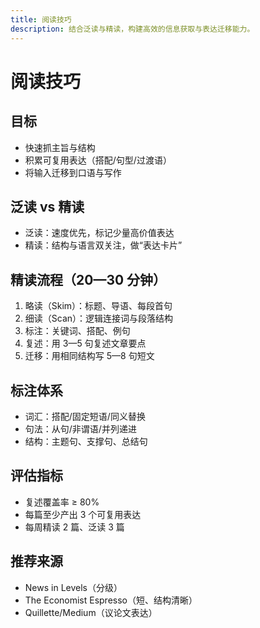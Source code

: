 ```yaml
---
title: 阅读技巧
description: 结合泛读与精读，构建高效的信息获取与表达迁移能力。
---
```


# 阅读技巧

## 目标

- 快速抓主旨与结构
- 积累可复用表达（搭配/句型/过渡语）
- 将输入迁移到口语与写作

## 泛读 vs 精读

- 泛读：速度优先，标记少量高价值表达
- 精读：结构与语言双关注，做“表达卡片”

## 精读流程（20—30 分钟）

1. 略读（Skim）：标题、导语、每段首句
2. 细读（Scan）：逻辑连接词与段落结构
3. 标注：关键词、搭配、例句
4. 复述：用 3—5 句复述文章要点
5. 迁移：用相同结构写 5—8 句短文

## 标注体系

- 词汇：搭配/固定短语/同义替换
- 句法：从句/非谓语/并列递进
- 结构：主题句、支撑句、总结句

## 评估指标

- 复述覆盖率 ≥ 80%
- 每篇至少产出 3 个可复用表达
- 每周精读 2 篇、泛读 3 篇

## 推荐来源

- News in Levels（分级）
- The Economist Espresso（短、结构清晰）
- Quillette/Medium（议论文表达）


